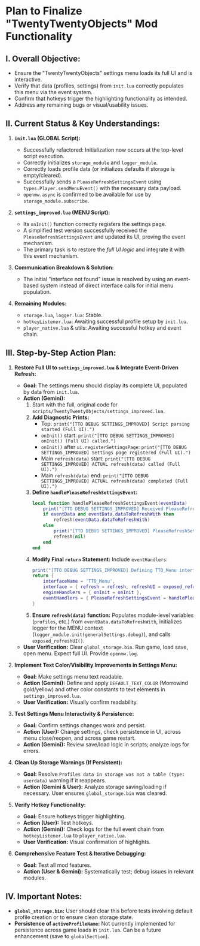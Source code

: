 # Plan to Finalize "TwentyTwentyObjects" Mod Functionality

## I. Overall Objective:
*   Ensure the "TwentyTwentyObjects" settings menu loads its full UI and is interactive.
*   Verify that data (profiles, settings) from `init.lua` correctly populates this menu via the event system.
*   Confirm that hotkeys trigger the highlighting functionality as intended.
*   Address any remaining bugs or visual/usability issues.

## II. Current Status & Key Understandings:

1.  **`init.lua` (GLOBAL Script):**
    *   Successfully refactored: Initialization now occurs at the top-level script execution.
    *   Correctly initializes `storage_module` and `logger_module`.
    *   Correctly loads profile data (or initializes defaults if storage is empty/cleared).
    *   Successfully sends a `PleaseRefreshSettingsEvent` using `types.Player.sendMenuEvent()` with the necessary data payload.
    *   `openmw.async` is confirmed to be available for use by `storage_module.subscribe`.

2.  **`settings_improved.lua` (MENU Script):**
    *   Its `onInit()` function correctly registers the settings page.
    *   A simplified test version successfully received the `PleaseRefreshSettingsEvent` and updated its UI, proving the event mechanism.
    *   The primary task is to restore the *full UI logic* and integrate it with this event mechanism.

3.  **Communication Breakdown & Solution:**
    *   The initial "interface not found" issue is resolved by using an event-based system instead of direct interface calls for initial menu population.

4.  **Remaining Modules:**
    *   `storage.lua`, `logger.lua`: Stable.
    *   `hotkeyListener.lua`: Awaiting successful profile setup by `init.lua`.
    *   `player_native.lua` & utils: Awaiting successful hotkey and event chain.

## III. Step-by-Step Action Plan:

1.  **Restore Full UI to `settings_improved.lua` & Integrate Event-Driven Refresh:**
    *   **Goal:** The settings menu should display its complete UI, populated by data from `init.lua`.
    *   **Action (Gemini):**
        1.  Start with the full, original code for `scripts/TwentyTwentyObjects/settings_improved.lua`.
        2.  **Add Diagnostic Prints:**
            *   Top: `print("[TTO DEBUG SETTINGS_IMPROVED] Script parsing started (Full UI).")`
            *   `onInit()` start: `print("[TTO DEBUG SETTINGS_IMPROVED] onInit() (Full UI) called.")`
            *   `onInit()` after `ui.registerSettingsPage`: `print("[TTO DEBUG SETTINGS_IMPROVED] Settings page registered (Full UI).")`
            *   Main `refresh(data)` start: `print("[TTO DEBUG SETTINGS_IMPROVED] ACTUAL refresh(data) called (Full UI).")`
            *   Main `refresh(data)` end: `print("[TTO DEBUG SETTINGS_IMPROVED] ACTUAL refresh(data) completed (Full UI).")`
        3.  **Define `handlePleaseRefreshSettingsEvent`:**
            ```lua
            local function handlePleaseRefreshSettingsEvent(eventData)
                print("[TTO DEBUG SETTINGS_IMPROVED] Received PleaseRefreshSettingsEvent (Full UI target).")
                if eventData and eventData.dataToRefreshWith then
                    refresh(eventData.dataToRefreshWith) 
                else
                    print("[TTO DEBUG SETTINGS_IMPROVED] PleaseRefreshSettingsEvent (Full UI target) received no dataToRefreshWith.")
                    refresh(nil) 
                end
            end
            ```
        4.  **Modify Final `return` Statement:** Include `eventHandlers`:
            ```lua
            print("[TTO DEBUG SETTINGS_IMPROVED] Defining TTO_Menu interface and event handlers (Full UI)...")
            return {
                interfaceName = 'TTO_Menu', 
                interface = { refresh = refresh, refreshUI = exposed_refreshUI },
                engineHandlers = { onInit = onInit },
                eventHandlers = { PleaseRefreshSettingsEvent = handlePleaseRefreshSettingsEvent }
            }
            ```
        5.  **Ensure `refresh(data)` function:** Populates module-level variables (`profiles`, etc.) from `eventData.dataToRefreshWith`, initializes logger for the MENU context (`logger_module.init(generalSettings.debug)`), and calls `exposed_refreshUI()`.
    *   **User Verification:** Clear `global_storage.bin`. Run game, load save, open menu. Expect full UI. Provide `openmw.log`.

2.  **Implement Text Color/Visibility Improvements in Settings Menu:**
    *   **Goal:** Make settings menu text readable.
    *   **Action (Gemini):** Define and apply `DEFAULT_TEXT_COLOR` (Morrowind gold/yellow) and other color constants to text elements in `settings_improved.lua`.
    *   **User Verification:** Visually confirm readability.

3.  **Test Settings Menu Interactivity & Persistence:**
    *   **Goal:** Confirm settings changes work and persist.
    *   **Action (User):** Change settings, check persistence in UI, across menu close/reopen, and across game restart.
    *   **Action (Gemini):** Review save/load logic in scripts; analyze logs for errors.

4.  **Clean Up Storage Warnings (If Persistent):**
    *   **Goal:** Resolve `Profiles data in storage was not a table (type: userdata)` warning if it reappears.
    *   **Action (Gemini & User):** Analyze storage saving/loading if necessary. User ensures `global_storage.bin` was cleared.

5.  **Verify Hotkey Functionality:**
    *   **Goal:** Ensure hotkeys trigger highlighting.
    *   **Action (User):** Test hotkeys.
    *   **Action (Gemini):** Check logs for the full event chain from `hotkeyListener.lua` to `player_native.lua`.
    *   **User Verification:** Visual confirmation of highlights.

6.  **Comprehensive Feature Test & Iterative Debugging:**
    *   **Goal:** Test all mod features.
    *   **Action (User & Gemini):** Systematically test; debug issues in relevant modules.

## IV. Important Notes:
*   **`global_storage.bin`:** User should clear this before tests involving default profile creation or to ensure clean storage state.
*   **Persistence of `activeProfileName`:** Not currently implemented for persistence across game loads in `init.lua`. Can be a future enhancement (save to `globalSection`). 